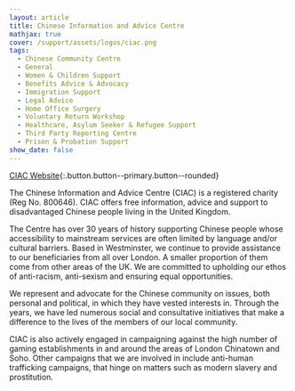 ```yaml
---
layout: article
title: Chinese Information and Advice Centre
mathjax: true
cover: /support/assets/logos/ciac.png
tags:
  - Chinese Community Centre
  - General
  - Women & Children Support
  - Benefits Advice & Advocacy
  - Immigration Support
  - Legal Advice
  - Home Office Surgery
  - Voluntary Return Workshop
  - Healthcare, Asylum Seeker & Refugee Support
  - Third Party Reporting Centre
  - Prison & Probation Support
show_date: false
---
```


[CIAC Website](https://ciac.co.uk/){:.button.button--primary.button--rounded}

The Chinese Information and Advice Centre (CIAC) is a registered charity (Reg No. 800646). CIAC offers free information, advice and support to disadvantaged Chinese people living in the United Kingdom.

The Centre has over 30 years of history supporting Chinese people whose accessibility to mainstream services are often limited by language and/or cultural barriers. Based in Westminster, we continue to provide assistance to our beneficiaries from all over London. A smaller proportion of them come from other areas of the UK. We are committed to upholding our ethos of anti-racism, anti-sexism and ensuring equal opportunities.

We represent and advocate for the Chinese community on issues, both personal and political, in which they have vested interests in. Through the years, we have led numerous social and consultative initiatives that make a difference to the lives of the members of our local community.

CIAC is also actively engaged in campaigning against the high number of gaming establishments in and around the areas of London Chinatown and Soho. Other campaigns that we are involved in include anti-human trafficking campaigns, that hinge on matters such as modern slavery and prostitution.
